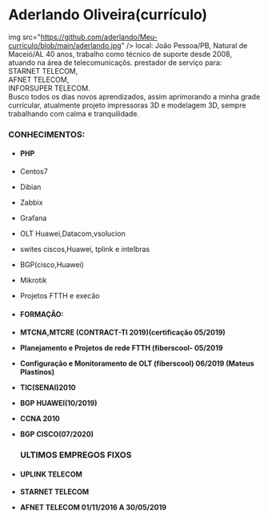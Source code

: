 # Aderlando Oliveira(currículo)
img src="https://github.com/aderlando/Meu-curriculo/blob/main/aderlando.jpg" />
local: João Pessoa/PB, Natural de Maceió/AL 40 anos, trabalho como técnico de suporte desde 2008, atuando na área de telecomunicaçõs.
prestador de serviço para:<br>
STARNET TELECOM,<br>
AFNET TELECOM,<br>
INFORSUPER TELECOM.<br>
Busco todos os dias novos aprendizados, assim aprimorando a minha grade currícular, atualmente projeto impressoras 3D e modelagem 3D,
sempre trabalhando com calma e tranquilidade.
<h3>CONHECIMENTOS:</h4>

* <h4> PHP<br>
* Centos7<br>
* Dibian<br>
* Zabbix<br>
* Grafana<br>
* OLT Huawei,Datacom,vsolucion <br>
* swites ciscos,Huawei, tplink e intelbras<br>
* BGP(cisco,Huawei)<br>
* Mikrotik<br>
* Projetos FTTH e execão<br>
 
 * <h4> FORMAÇÃO:
  
 * <h4>MTCNA,MTCRE (CONTRACT-TI 2019)(certificação 05/2019)<br
 * Planejamento e Projetos de rede FTTH (fiberscool- 05/2019<br>
 * Configuração e Monitoramento de OLT (fiberscool) 06/2019 (Mateus Plastinos)<br>
 * TIC(SENAI)2010<br>
 * BGP HUAWEI(10/2019)<br>
 * CCNA 2010<br>
 * BGP CISCO(07/2020)<br>
 
   <H3>ULTIMOS EMPREGOS FIXOS</H3>
 
  * <H4>UPLINK TELECOM<br>   
  * STARNET TELECOM <br>
  * AFNET TELECOM 01/11/2016 A 30/05/2019<br>
 
